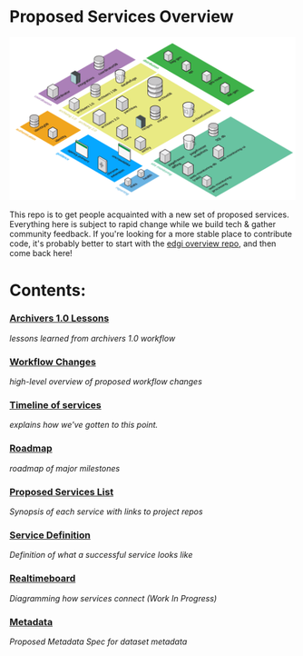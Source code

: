 # Proposed Services Overview

![overview](diagrams/service-overview.png)

This repo is to get people acquainted with a new set of proposed services. Everything here is subject to rapid change while we build tech & gather community feedback. If you're looking for a more stable place to contribute code, it's probably better to start with the [edgi overview repo](https://github.com/edgi-govdata-archiving/overview), and then come back here!

# Contents:

### [Archivers 1.0 Lessons](archivers_1_lessons.md)
*lessons learned from archivers 1.0 workflow*

### [Workflow Changes](workflow_changes.md)
*high-level overview of proposed workflow changes*

### [Timeline of services](services_story.md)
*explains how we've gotten to this point.*

### [Roadmap](roadmap.md)
*roadmap of major milestones*

### [Proposed Services List](services_list.md)
*Synopsis of each service with links to project repos*

### [Service Definition](service_defintion.md)
*Definition of what a successful service looks like*

### [Realtimeboard](https://realtimeboard.com/app/board/o9J_k05Adyw=/)
*Diagramming how services connect (Work In Progress)*

### [Metadata](metadata.md)
*Proposed Metadata Spec for dataset metadata*
